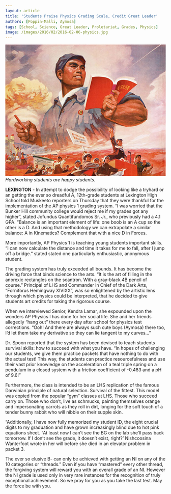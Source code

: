 ```yaml
---
layout: article
title: 'Students Praise Physics Grading Scale, Credit Great Leader'
authors: [Poppin-Malli, Aymosa]
tags: [School, Science, Great Leader, Proletariat, Grades, Physics]
image: /images/2016/02/2016-02-06-physics.jpg
---
```

![Hardworking students are happy students.](/images/2016/02/2016-02-06-physics.jpg)
*Hardworking students are happy students.*

**LEXINGTON** - In attempt to dodge the possibility of looking like a tryhard or an getting the ever so dreadful A, 12th-grade students at Lexington High School told Muskeeto reporters on Thursday that they were thankful for the implementation of the AP physics 1 grading system. “I was worried that the Bunker Hill community college would reject me if my grades got any higher”, stated Jofundus Quantifundomos Sr. Jr., who previously had a 4.1 GPA. “Balance is an important element of life: one boob is an A cup so the other is a D. And using that methodology we can extrapolate a similar balance: A in Kinematics? Complement that with a nice D in Forces.

More importantly, AP Physics 1 is teaching young students important skills. “I can now calculate the distance and time it takes for me to fall, after I jump off a bridge.” stated stated one particularly enthusiastic, anonymous student.

The grading system has truly exceeded all bounds. It has become the driving force that binds science to the arts. “It is the art of filling in the anorexic rectangles on the scantron. With a gray-black 4B pencil of course.” Principal of LHS and Commander in Chief of the Dark Arts, “Forniforus Hemingway XIVIXX”, was so enlightened by the artistic lens through which physics could be interpreted, that he decided to give students art credits for taking the rigorous course.

When we interviewed Senior, Kendra Lamar, she expounded upon the wonders AP Physics I has done for her social life. She and her friends allegedly “hang out” there every day after school for physics test corrections. “Ooh! And there are always such cute boys (Aymosa) there too, I’d let them take my derivative so they can lie tangent to my curves…”

Dr. Spoon reported that the system has been devised to teach students survival skills: how to succeed with what you have. “In hopes of challenging our students, we give them practice packets that have nothing to do with the actual test!  This way, the students can practice resourcefulness and use their vast prior knowledge on the acceleration of a teal triple spring on a pendulum in a closed system with a friction coefficient of -0.483 and a pH of 9.6!”

Furthermore, the class is intended to be an LHS replication of the famous Darwinian principle of natural selection. Survival of the fittest. This model was copied from the popular “gym” classes at LHS. Those who succeed carry on. Those who don’t, live as schmucks, painting themselves orange and impersonating carrots as they roll in dirt, longing for the soft touch of a tender bunny rabbit who will nibble on their supple skin.  

“Additionally, I have now fully memorized my student ID, the eight crucial digits to my graduation and have grown increasingly blind due to hot pink equations sheet. “At least now I can’t see the BG on the lab she’ll pass back tomorrow. If I don’t see the grade, it doesn’t exist, right?’ Nishcoosina Wanterfoot wrote in her will before she died in an elevator problem in packet 3.

The ever so elusive B- can only be achieved with getting an NI on any of the 10 categories or “threads.” Even if you have “mastered” every other thread, the forgiving system will reward you with an overall grade of an NI. However the NI grade is used only in very rare instances for the recognition of truly exceptional achievement. So we pray for you as you take the last test. May the force be with you.
